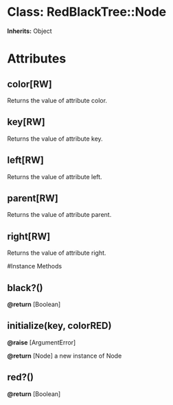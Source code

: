 # Class: RedBlackTree::Node
**Inherits:** Object
    



# Attributes
## color[RW] [](#attribute-i-color)
Returns the value of attribute color.

## key[RW] [](#attribute-i-key)
Returns the value of attribute key.

## left[RW] [](#attribute-i-left)
Returns the value of attribute left.

## parent[RW] [](#attribute-i-parent)
Returns the value of attribute parent.

## right[RW] [](#attribute-i-right)
Returns the value of attribute right.


#Instance Methods
## black?() [](#method-i-black?)

**@return** [Boolean] 

## initialize(key, colorRED) [](#method-i-initialize)

**@raise** [ArgumentError] 

**@return** [Node] a new instance of Node

## red?() [](#method-i-red?)

**@return** [Boolean] 

